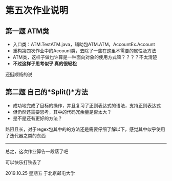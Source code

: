 # 第五次作业说明

## 第一题 ATM类

-  入口类：ATM.TestATM.java，辅助包ATM.ATM，AccountEx.Account
- 重构第四次作业中的Account类，去除了一些在这里不需要的属性及方法
- ATM类，这样子做也许算是一种面向对象的使用方式嘛？？？？不太清楚
- **不过这样子思考似乎 真的很轻松**



还挺顺畅的说

## 第二题 自己的*Split()*方法

- 成功地完成了目标的操作，并且复习了正则表达式的语法，支持正则表达式
- 但仍然还需要思考，其中的代码冗余量是否太大？
- 是不是还有更好的方法？



路阻且长，对于regex包其中的的方法还是需要仔细了解以下，感觉其中似乎使用了迭代器之类的东西

---

总之，这次作业算告一段落了吧



可以快乐打铁去了



2019.10.25 星期五 于北京邮电大学




